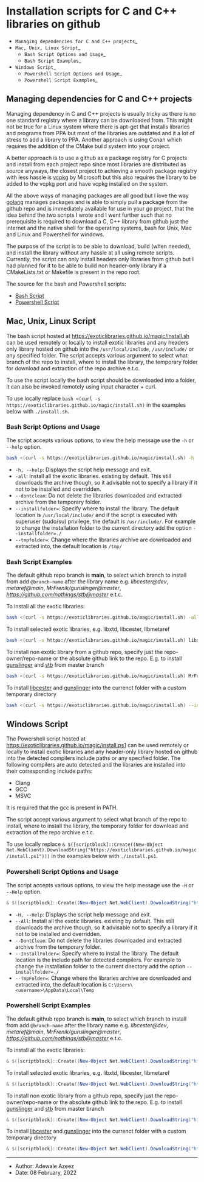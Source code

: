 
# Installation scripts for C and C++ libraries on github

- `Managing dependencies for C and C++ projects`_
- `Mac, Unix, Linux Script`_
   - `Bash Script Options and Usage`_
   - `Bash Script Examples`_
- `Windows Script`_
   - `Powershell Script Options and Usage`_
   - `Powershell Script Examples`_

## Managing dependencies for C and C++ projects

Managing dependency in C and C++ projects is usually tricky as there is no one standard registry where a library can be downloaded from. 
This might not be true for a Linux system where there is apt-get that installs libraries and programs from PPA but most of the libraries 
are outdated and it a lot of stress to add a library to PPA. Another approach is using Conan which requires the addition of the CMake 
build system into your project.

A better approach is to use a github as a package registry for C projects and install from each project repo since most 
libraries are distributed as source anyways, the closest project to achieving a smooth package registry with less hassle is 
[vcpkg](https://github.com/Microsoft/vcpkg) by Microsoft but this also requires the library to be added to the vcpkg port 
and have vcpkg installed on the system. 

All the above ways of managing packages are all good but I love the way [golang](https://golang.org/) manages packages and is able to simply pull a package 
from the github repo and is immediately available for use in your go project, that the idea behind the two scripts I wrote and I went 
further such that no prerequisite is required to download a C, C++ library from github just the internet and the native shell for 
the operating systems, bash for Unix, Mac and Linux and Powershell for windows. 

The purpose of the script is to be able to download, build (when needed), and install the library without any hassle at all using remote scripts.
Currently, the script can only install headers only libraries from github but I had planned for it to be able to build non header-only library 
if a CMakeLists.txt or Makefile is present in the repo root.

The source for the bash and Powershell scripts:
- [Bash Script](https://github.com/exoticlibraries/exoticlibraries.github.io/blob/main/magic/install.sh)
- [Powershell Script](https://github.com/exoticlibraries/exoticlibraries.github.io/blob/main/magic/install.ps1)

## Mac, Unix, Linux Script

The bash script hosted at https://exoticlibraries.github.io/magic/install.sh can be used remotely or locally 
to install exotic libraries and any headers only library hosted on github into the `/usr/local/include`, 
`/usr/include/` or any specified folder. The script accepts various argument to select what branch of the 
repo to install, where to install the library, the temporary folder for download and extraction of the 
repo archive e.t.c.

To use the script locally the bash script should be downloaded into a folder, it can also be invoked remotely 
using input character + curl.

To use locally replace `bash <(curl -s https://exoticlibraries.github.io/magic/install.sh)` in the examples 
below with `./install.sh`.

### Bash Script Options and Usage

The script accepts various options, to view the help message use the `-h` or `--help` option. 

```bash
bash <(curl -s https://exoticlibraries.github.io/magic/install.sh) -h
```

- `-h, --help`: Displays the script help message and exit.
- `-all`: Install all the exotic libraries.
existing by default. This still downloads the archive though, so it advisable not to specify a library if it 
not to be installed and overridden.
- `--dontclean`: Do not delete the libraries downloaded and extracted archive from the temporary folder.
- `--installfolder=`: Specify where to install the library. The default location is `/usr/local/include/` and if 
the script is executed with superuser (sudo/su) privilege, the default is `/usr/include/`. For example to change 
the installation folder to the current directory add the option `--installfolder=./`
- `--tmpfolder=`: Change where the libraries archive are downloaded and extracted into, the default location is `/tmp/`

### Bash Script Examples

The default github repo branch is **main**, to select which branch to install from add `@branch-name` after the library name 
e.g. *libcester@dev*, *metaref@main*, *MrFrenik/gunslinger@master*, *https://github.com/nothings/stb@master* e.t.c.

To install all the exotic libraries:

```bash
bash <(curl -s https://exoticlibraries.github.io/magic/install.sh) -all
```

To install selected exotic libraries, e.g. libxtd, libcester, libmetaref

```bash
bash <(curl -s https://exoticlibraries.github.io/magic/install.sh) libxtd libcester libmetaref
```

To install non exotic library from a github repo, specify just the repo-owner/repo-name or the absolute github 
link to the repo. E.g. to install [gunslinger](https://github.com/MrFrenik/gunslinger) and [stb](https://github.com/nothings/stb) 
from master branch

```bash
bash <(curl -s https://exoticlibraries.github.io/magic/install.sh) MrFrenik/gunslinger@master https://github.com/nothings/stb@master
```

To install [libcester](https://exoticlibraries.github.io/libcester) and [gunslinger](https://github.com/MrFrenik/gunslinger) 
into the currenct folder with a custom temporary directory

```bash
bash <(curl -s https://exoticlibraries.github.io/magic/install.sh) --installfolder=./ --tmpfolder=../temp/ libcester@main MrFrenik/gunslinger@master
```

## Windows Script

The Powershell script hosted at https://exoticlibraries.github.io/magic/install.ps1 can be used remotely or locally 
to install exotic libraries and any header-only library hosted on github into the detected compilers include paths or any specified folder. 
The following compilers are auto detected and the libraries are installed into their corresponding include paths:

- Clang
- GCC
- MSVC

It is required that the gcc is present in PATH.

The script accept various argument to select what branch of the repo to install, where to install the library, the temporary 
folder for download and extraction of the repo archive e.t.c.

To use locally replace `& $([scriptblock]::Create((New-Object Net.WebClient).DownloadString("https://exoticlibraries.github.io/magic/install.ps1")))` in the examples below with `./install.ps1`.

### Powershell Script Options and Usage

The script accepts various options, to view the help message use the `-H` or `--Help` option. 

```powershell
& $([scriptblock]::Create((New-Object Net.WebClient).DownloadString("https://exoticlibraries.github.io/magic/install.ps1"))) -H
```

- `-H, --Help`: Displays the script help message and exit.
- `--All`: Install all the exotic libraries.
existing by default. This still downloads the archive though, so it advisable not to specify a library if it 
not to be installed and overridden.
- `--DontClean`: Do not delete the libraries downloaded and extracted archive from the temporary folder.
- `--InstallFolder=`: Specify where to install the library. The default location is the include path for detected 
compilers. For example to change the installation folder to the current directory add the option `--installfolder=./`
- `--TmpFolder=`: Change where the libraries archive are downloaded and extracted into, the default location is `C:\Users\<username>\AppData\Local\Temp`

### Powershell Script Examples

The default github repo branch is **main**, to select which branch to install from add `@branch-name` after the library name 
e.g. *libcester@dev*, *metaref@main*, *MrFrenik/gunslinger@master*, *https://github.com/nothings/stb@master* e.t.c.

To install all the exotic libraries:

```powershell
& $([scriptblock]::Create((New-Object Net.WebClient).DownloadString("https://exoticlibraries.github.io/magic/install.ps1"))) --All
```

To install selected exotic libraries, e.g. libxtd, libcester, libmetaref

```powershell
& $([scriptblock]::Create((New-Object Net.WebClient).DownloadString("https://exoticlibraries.github.io/magic/install.ps1"))) libxtd libcester libmetaref
```

To install non exotic library from a github repo, specify just the repo-owner/repo-name or the absolute github 
link to the repo. E.g. to install [gunslinger](https://github.com/MrFrenik/gunslinger) and [stb](https://github.com/nothings/stb) 
from master branch

```powershell
& $([scriptblock]::Create((New-Object Net.WebClient).DownloadString("https://exoticlibraries.github.io/magic/install.ps1"))) MrFrenik/gunslinger@master https://github.com/nothings/stb@master
```

To install [libcester](https://exoticlibraries.github.io/libcester) and [gunslinger](https://github.com/MrFrenik/gunslinger) 
into the currenct folder with a custom temporary directory

```powershell
& $([scriptblock]::Create((New-Object Net.WebClient).DownloadString("https://exoticlibraries.github.io/magic/install.ps1"))) --InstallFolder=./ --TmpFolder=../temp/ libcester@main MrFrenik/gunslinger@master
```

----

- Author: Adewale Azeez
- Date: 08 February, 2022